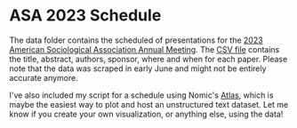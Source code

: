 # ASA 2023 Schedule

The data folder contains the scheduled of presentations for the [2023 American Sociological Association Annual Meeting](https://www.asanet.org/annual-meeting/2023-annual-meeting/). The [CSV file](https://raw.githubusercontent.com/nealcaren/asa2023/main/data/asa_2023_schedule.csv) contains the title, abstract, authors, sponsor, where and when for each paper. Please note that the data was scraped in early June and might not be entirely accurate anymore.

I've also included my script for a schedule using Nomic's [Atlas](https://docs.nomic.ai), which is maybe the easiest way to plot and host an unstructured text dataset. Let me know if you create your own visualization, or anything else, using the data!